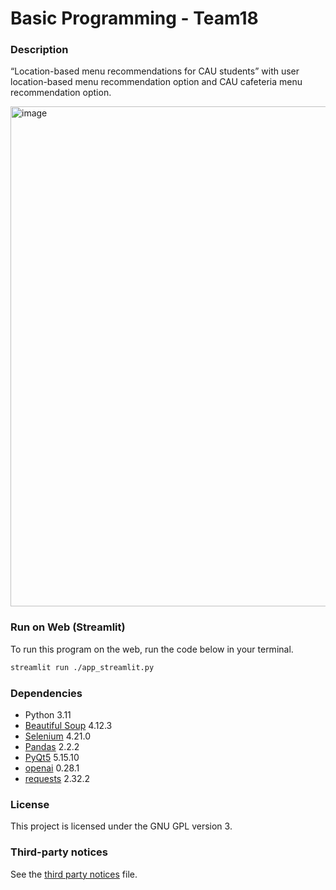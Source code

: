 # Basic Programming - Team18
### Description
“Location-based menu recommendations for CAU students” with user location-based menu recommendation option and CAU cafeteria menu recommendation option.

<img width="800" alt="image" src="https://github.com/StevenHSKim/python-menu-recommendation/assets/102468317/59f18a23-a556-42af-b24b-e4d8f7ee46d2">

### Run on Web (Streamlit)

To run this program on the web, run the code below in your terminal.

```bash
streamlit run ./app_streamlit.py
```

### Dependencies

* Python 3.11
* [Beautiful Soup](https://pypi.org/project/beautifulsoup4/) 4.12.3
* [Selenium](https://pypi.org/project/selenium/) 4.21.0
* [Pandas](https://pypi.org/project/pandas/) 2.2.2
* [PyQt5](https://pypi.org/project/PyQt5/) 5.15.10
* [openai](https://pypi.org/project/openai/0.28.1/) 0.28.1
* [requests](https://pypi.org/project/requests/2.32.2) 2.32.2

### License

This project is licensed under the GNU GPL version 3.

### Third-party notices

See the [third party notices](/THIRD-PARTY-NOTICES) file.
